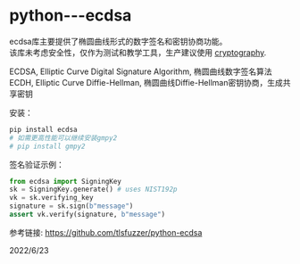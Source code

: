 # python---ecdsa

ecdsa库主要提供了椭圆曲线形式的数字签名和密钥协商功能。  
该库未考虑安全性，仅作为测试和教学工具，生产建议使用 [cryptography](https://cryptography.io/).  

ECDSA, Elliptic Curve Digital Signature Algorithm, 椭圆曲线数字签名算法  
ECDH, Elliptic Curve Diffie-Hellman, 椭圆曲线Diffie-Hellman密钥协商，生成共享密钥  

安装：  
```r
pip install ecdsa
# 如需更高性能可以继续安装gmpy2
# pip install gmpy2
```

签名验证示例：  
```python
from ecdsa import SigningKey
sk = SigningKey.generate() # uses NIST192p
vk = sk.verifying_key
signature = sk.sign(b"message")
assert vk.verify(signature, b"message")
```


参考链接: https://github.com/tlsfuzzer/python-ecdsa  


2022/6/23  
